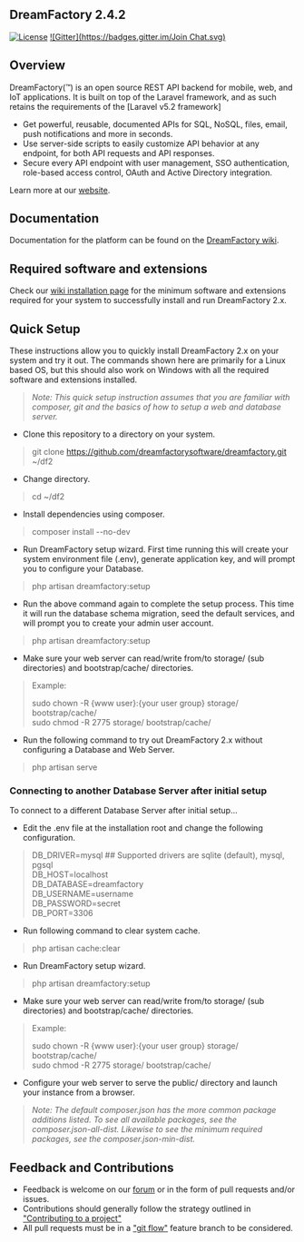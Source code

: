 ## DreamFactory 2.4.2

[![License](https://poser.pugx.org/dreamfactory/dreamfactory/license.svg)](http://www.apache.org/licenses/LICENSE-2.0)
[![Gitter](https://badges.gitter.im/Join Chat.svg)](https://gitter.im/dreamfactorysoftware/dreamfactory?utm_source=badge&utm_medium=badge&utm_campaign=pr-badge&utm_content=badge)

## Overview

DreamFactory(™) is an open source REST API backend for mobile, web, and IoT applications. 
It is built on top of the Laravel framework, and as such retains the requirements of the [Laravel v5.2 framework]

* Get powerful, reusable, documented APIs for SQL, NoSQL, files, email, push notifications and more in seconds.
* Use server-side scripts to easily customize API behavior at any endpoint, for both API requests and API responses.
* Secure every API endpoint with user management, SSO authentication, role-based access control, OAuth and Active Directory integration.

Learn more at our [website](https://www.dreamfactory.com).

## Documentation

Documentation for the platform can be found on the [DreamFactory wiki](http://wiki.dreamfactory.com).

## Required software and extensions

Check our [wiki installation page](http://wiki.dreamfactory.com/DreamFactory/Installation) for the minimum 
software and extensions required for your system to successfully install and run DreamFactory 2.x.

## Quick Setup

These instructions allow you to quickly install DreamFactory 2.x on your system and try it out. 
The commands shown here are primarily for a Linux based OS, 
but this should also work on Windows with all the required software and extensions installed.

> _Note: This quick setup instruction assumes that you are familiar with composer, git and the basics of how to setup a web and database server._


* Clone this repository to a directory on your system.
> git clone https://github.com/dreamfactorysoftware/dreamfactory.git ~/df2

* Change directory.
> cd ~/df2

* Install dependencies using composer.
> composer install --no-dev

* Run DreamFactory setup wizard. First time running this will create your system environment file (.env), 
generate application key, and will prompt you to configure your Database.
> php artisan dreamfactory:setup

* Run the above command again to complete the setup process. This time it will run the database schema migration, 
seed the default services, and will prompt you to create your admin user account.
> php artisan dreamfactory:setup

* Make sure your web server can read/write from/to storage/ (sub directories) and bootstrap/cache/ directories.
> Example:
>
> sudo chown -R {www user}:{your user group} storage/ bootstrap/cache/<br>
> sudo chmod -R 2775 storage/ bootstrap/cache/

* Run the following command to try out DreamFactory 2.x without configuring a Database and Web Server. 
>php artisan serve


### Connecting to another Database Server after initial setup

To connect to a different Database Server after initial setup...

* Edit the .env file at the installation root and change the following configuration.
> DB_DRIVER=mysql     ## Supported drivers are sqlite (default), mysql, pgsql<br>
> DB_HOST=localhost<br>
> DB_DATABASE=dreamfactory<br>
> DB_USERNAME=username<br>
> DB_PASSWORD=secret<br>
> DB_PORT=3306

* Run following command to clear system cache.
> php artisan cache:clear

* Run DreamFactory setup wizard.
> php artisan dreamfactory:setup

* Make sure your web server can read/write from/to storage/ (sub directories) and bootstrap/cache/ directories.
> Example:
>
> sudo chown -R {www user}:{your user group} storage/ bootstrap/cache/<br>
> sudo chmod -R 2775 storage/ bootstrap/cache/

* Configure your web server to serve the public/ directory and launch your instance from a browser.


> _Note: The default composer.json has the more common package additions listed. To see all available packages, 
> see the composer.json-all-dist. Likewise to see the minimum required packages, see the composer.json-min-dist._

## Feedback and Contributions

* Feedback is welcome on our [forum](http://community.dreamfactory.com/) or in the form of pull requests and/or issues.
* Contributions should generally follow the strategy outlined in ["Contributing to a project"](http://help.github.com/articles/fork-a-repo#contributing-to-a-project)
* All pull requests must be in a ["git flow"](http://github.com/nvie/gitflow) feature branch to be considered.
